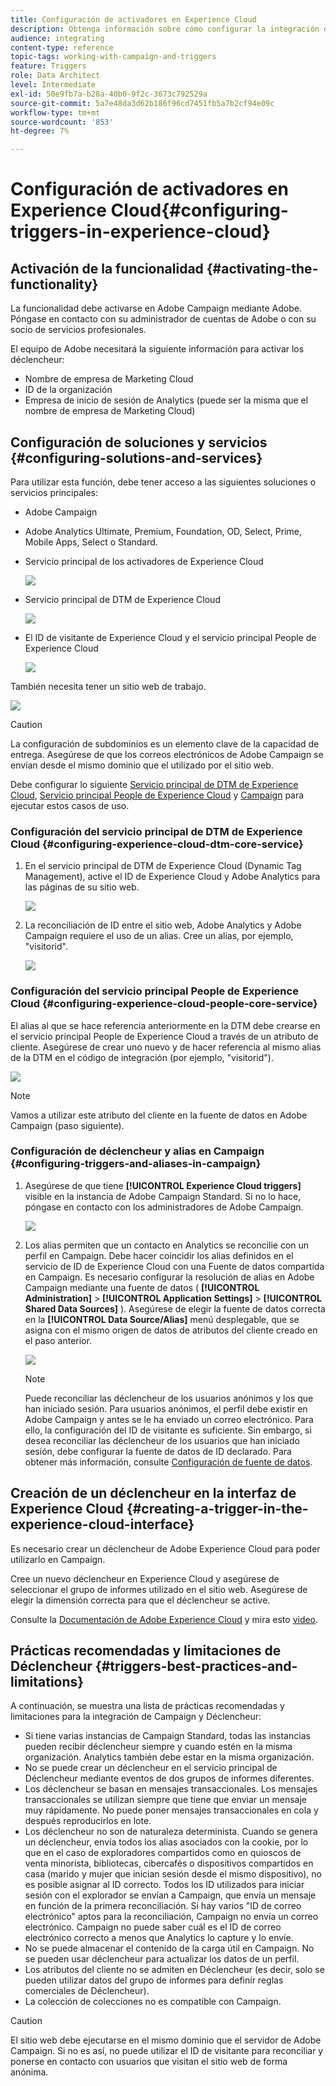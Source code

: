 ```yaml
---
title: Configuración de activadores en Experience Cloud
description: Obtenga información sobre cómo configurar la integración de Adobe Experience Cloud Triggers para que empiece a enviar envíos personalizados a sus clientes en función de sus comportamientos anteriores.
audience: integrating
content-type: reference
topic-tags: working-with-campaign-and-triggers
feature: Triggers
role: Data Architect
level: Intermediate
exl-id: 50e9fb7a-b28a-40b0-9f2c-3673c792529a
source-git-commit: 5a7e48da3d62b186f96cd7451fb5a7b2cf94e09c
workflow-type: tm+mt
source-wordcount: '853'
ht-degree: 7%

---
```


# Configuración de activadores en Experience Cloud{#configuring-triggers-in-experience-cloud}

## Activación de la funcionalidad {#activating-the-functionality}

La funcionalidad debe activarse en Adobe Campaign mediante Adobe. Póngase en contacto con su administrador de cuentas de Adobe o con su socio de servicios profesionales.

El equipo de Adobe necesitará la siguiente información para activar los déclencheur:

* Nombre de empresa de Marketing Cloud
* ID de la organización
* Empresa de inicio de sesión de Analytics (puede ser la misma que el nombre de empresa de Marketing Cloud)

## Configuración de soluciones y servicios {#configuring-solutions-and-services}

Para utilizar esta función, debe tener acceso a las siguientes soluciones o servicios principales:

* Adobe Campaign
* Adobe Analytics Ultimate, Premium, Foundation, OD, Select, Prime, Mobile Apps, Select o Standard.
* Servicio principal de los activadores de Experience Cloud

  ![](assets/trigger_uc_prereq_1.png)

* Servicio principal de DTM de Experience Cloud

  ![](assets/trigger_uc_prereq_2.png)

* El ID de visitante de Experience Cloud y el servicio principal People de Experience Cloud

  ![](assets/trigger_uc_prereq_3.png)

También necesita tener un sitio web de trabajo.

![](assets/trigger_uc_prereq_4.png)

>[!CAUTION]
>
>La configuración de subdominios es un elemento clave de la capacidad de entrega. Asegúrese de que los correos electrónicos de Adobe Campaign se envían desde el mismo dominio que el utilizado por el sitio web.

Debe configurar lo siguiente [Servicio principal de DTM de Experience Cloud](#configuring-experience-cloud-dtm-core-service), [Servicio principal People de Experience Cloud](#configuring-experience-cloud-people-core-service) y [Campaign](#configuring-triggers-and-aliases-in-campaign) para ejecutar estos casos de uso.

### Configuración del servicio principal de DTM de Experience Cloud {#configuring-experience-cloud-dtm-core-service}

1. En el servicio principal de DTM de Experience Cloud (Dynamic Tag Management), active el ID de Experience Cloud y Adobe Analytics para las páginas de su sitio web.

   ![](assets/trigger_uc_conf_1.png)

1. La reconciliación de ID entre el sitio web, Adobe Analytics y Adobe Campaign requiere el uso de un alias. Cree un alias, por ejemplo, &quot;visitorid&quot;.

   ![](assets/trigger_uc_conf_2.png)

### Configuración del servicio principal People de Experience Cloud {#configuring-experience-cloud-people-core-service}

El alias al que se hace referencia anteriormente en la DTM debe crearse en el servicio principal People de Experience Cloud a través de un atributo de cliente. Asegúrese de crear uno nuevo y de hacer referencia al mismo alias de la DTM en el código de integración (por ejemplo, &quot;visitorid&quot;).

![](assets/trigger_uc_conf_3.png)

>[!NOTE]
>
>Vamos a utilizar este atributo del cliente en la fuente de datos en Adobe Campaign (paso siguiente).

### Configuración de déclencheur y alias en Campaign {#configuring-triggers-and-aliases-in-campaign}

1. Asegúrese de que tiene **[!UICONTROL Experience Cloud triggers]** visible en la instancia de Adobe Campaign Standard. Si no lo hace, póngase en contacto con los administradores de Adobe Campaign.

   ![](assets/remarketing_1.png)

1. Los alias permiten que un contacto en Analytics se reconcilie con un perfil en Campaign. Debe hacer coincidir los alias definidos en el servicio de ID de Experience Cloud con una Fuente de datos compartida en Campaign. Es necesario configurar la resolución de alias en Adobe Campaign mediante una fuente de datos ( **[!UICONTROL Administration]** > **[!UICONTROL Application Settings]** > **[!UICONTROL Shared Data Sources]** ). Asegúrese de elegir la fuente de datos correcta en la **[!UICONTROL Data Source/Alias]** menú desplegable, que se asigna con el mismo origen de datos de atributos del cliente creado en el paso anterior.

   ![](assets/trigger_uc_conf_5.png)

   >[!NOTE]
   >
   >Puede reconciliar las déclencheur de los usuarios anónimos y los que han iniciado sesión. Para usuarios anónimos, el perfil debe existir en Adobe Campaign y antes se le ha enviado un correo electrónico. Para ello, la configuración del ID de visitante es suficiente. Sin embargo, si desea reconciliar las déclencheur de los usuarios que han iniciado sesión, debe configurar la fuente de datos de ID declarado. Para obtener más información, consulte [Configuración de fuente de datos](../../integrating/using/integration-with-audience-manager-or-people-core-service.md#step-2--configure-the-data-sources).

## Creación de un déclencheur en la interfaz de Experience Cloud {#creating-a-trigger-in-the-experience-cloud-interface}

Es necesario crear un déclencheur de Adobe Experience Cloud para poder utilizarlo en Campaign.

Cree un nuevo déclencheur en Experience Cloud y asegúrese de seleccionar el grupo de informes utilizado en el sitio web. Asegúrese de elegir la dimensión correcta para que el déclencheur se active.

Consulte la [Documentación de Adobe Experience Cloud](https://experienceleague.adobe.com/docs/core-services/interface/activation/triggers.html) y mira esto [video](https://helpx.adobe.com/es/marketing-cloud/how-to/email-marketing.html#step-two).

## Prácticas recomendadas y limitaciones de Déclencheur {#triggers-best-practices-and-limitations}

A continuación, se muestra una lista de prácticas recomendadas y limitaciones para la integración de Campaign y Déclencheur:

* Si tiene varias instancias de Campaign Standard, todas las instancias pueden recibir déclencheur siempre y cuando estén en la misma organización. Analytics también debe estar en la misma organización.
* No se puede crear un déclencheur en el servicio principal de Déclencheur mediante eventos de dos grupos de informes diferentes.
* Los déclencheur se basan en mensajes transaccionales. Los mensajes transaccionales se utilizan siempre que tiene que enviar un mensaje muy rápidamente. No puede poner mensajes transaccionales en cola y después reproducirlos en lote.
* Los déclencheur no son de naturaleza determinista. Cuando se genera un déclencheur, envía todos los alias asociados con la cookie, por lo que en el caso de exploradores compartidos como en quioscos de venta minorista, bibliotecas, cibercafés o dispositivos compartidos en casa (marido y mujer que inician sesión desde el mismo dispositivo), no es posible asignar al ID correcto. Todos los ID utilizados para iniciar sesión con el explorador se envían a Campaign, que envía un mensaje en función de la primera reconciliación. Si hay varios &quot;ID de correo electrónico&quot; aptos para la reconciliación, Campaign no envía un correo electrónico. Campaign no puede saber cuál es el ID de correo electrónico correcto a menos que Analytics lo capture y lo envíe.
* No se puede almacenar el contenido de la carga útil en Campaign. No se pueden usar déclencheur para actualizar los datos de un perfil.
* Los atributos del cliente no se admiten en Déclencheur (es decir, solo se pueden utilizar datos del grupo de informes para definir reglas comerciales de Déclencheur).
* La colección de colecciones no es compatible con Campaign.

>[!CAUTION]
>
>El sitio web debe ejecutarse en el mismo dominio que el servidor de Adobe Campaign. Si no es así, no puede utilizar el ID de visitante para reconciliar y ponerse en contacto con usuarios que visitan el sitio web de forma anónima.

